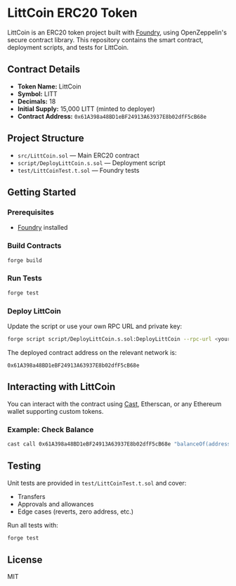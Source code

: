 # LittCoin ERC20 Token

LittCoin is an ERC20 token project built with [Foundry](https://book.getfoundry.sh/), using OpenZeppelin's secure contract library. This repository contains the smart contract, deployment scripts, and tests for LittCoin.

## Contract Details

- **Token Name:** LittCoin
- **Symbol:** LITT
- **Decimals:** 18
- **Initial Supply:** 15,000 LITT (minted to deployer)
- **Contract Address:** `0x61A398a48BD1eBF24913A63937E8b02dfF5cB68e`

## Project Structure

- `src/LittCoin.sol` — Main ERC20 contract
- `script/DeployLittCoin.s.sol` — Deployment script
- `test/LittCoinTest.t.sol` — Foundry tests

## Getting Started

### Prerequisites

- [Foundry](https://book.getfoundry.sh/getting-started/installation.html) installed

### Build Contracts

```bash
forge build
```

### Run Tests

```bash
forge test
```

### Deploy LittCoin

Update the script or use your own RPC URL and private key:

```bash
forge script script/DeployLittCoin.s.sol:DeployLittCoin --rpc-url <your_rpc_url> --private-key <your_private_key> --broadcast
```

The deployed contract address on the relevant network is:

```
0x61A398a48BD1eBF24913A63937E8b02dfF5cB68e
```

## Interacting with LittCoin

You can interact with the contract using [Cast](https://book.getfoundry.sh/cast/), Etherscan, or any Ethereum wallet supporting custom tokens.

### Example: Check Balance

```bash
cast call 0x61A398a48BD1eBF24913A63937E8b02dfF5cB68e "balanceOf(address)" <your_address>
```

## Testing

Unit tests are provided in `test/LittCoinTest.t.sol` and cover:

- Transfers
- Approvals and allowances
- Edge cases (reverts, zero address, etc.)

Run all tests with:

```bash
forge test
```

## License

MIT
